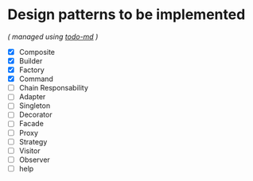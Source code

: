 # Design patterns to be implemented

_\( managed using [todo-md](https://github.com/Hypercubed/todo-md) \)_

- [x] Composite
- [x] Builder
- [x] Factory
- [x] Command
- [ ] Chain Responsability
- [ ] Adapter
- [ ] Singleton
- [ ] Decorator
- [ ] Facade
- [ ] Proxy
- [ ] Strategy
- [ ] Visitor
- [ ] Observer
- [ ] help